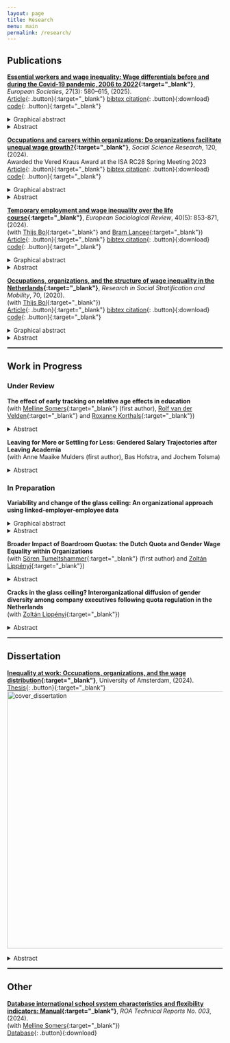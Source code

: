 ```yaml
---
layout: page
title: Research
menu: main
permalink: /research/
---
```


<style type="text/css">
    .image-left {
      display: block;
      margin-left: auto;
      margin-right: auto;
      float: right;
    }
    </style>

## Publications
<p> </p>

**[Essential workers and wage inequality: Wage differentials before and during the Covid-19 pandemic, 2006 to 2022](https://direct.mit.edu/euso/article/27/3/580/125850/Essential-workers-and-wage-inequality-wage){:target="_blank"}**, *European Societies*, 27(3): 580–615, (2025).\
[Article](../assets/Janietz2025.pdf){: .button}{:target="_blank"}
[bibtex citation](../assets/Janietz2025.bibtex){: .button}{:download}
[code](https://osf.io/YT4DJ/){: .button}{:target="_blank"}
<details>
  <summary>Graphical abstract</summary>
  <image src="/assets/img/ess_worker_wages.jpg" alt="ess_worker_wages" width="600"> </image>
</details>
<details>
  <summary>Abstract</summary>

In 2020, several governments declared specific occupations as essential for maintaining the functioning of society in response to the Covid-19 pandemic. A current question in the public debate on fair pay is whether essential workers are sufficiently remunerated. Using data from the Netherlands, I analyze the wages of essential workers relative to other workers before and during the Covid-19 pandemic. Results indicate that essential workers earn less relative to other workers within higher-paid strata of the occupational structure, while they earn more within lower-paid strata. These wage differentials are shaped by gender composition and sectoral employment. I employ a difference-in-differences design based on quarterly data between January 2017 and September 2022 to assess whether the onset of the Covid-19 pandemic affected wage differentials due to an increasing public appreciation of essential work. Results indicate that the collective experience of the Covid-19 pandemic has not benefited essential workers in the short-term. 

</details>
<p> </p>

**[Occupations and careers within organizations: Do organizations facilitate unequal wage growth?](https://doi.org/10.1016/j.ssresearch.2024.103005){:target="_blank"}**, *Social Science Research*, 120, (2024). \
Awarded the Vered Kraus Award at the ISA RC28 Spring Meeting 2023 \
[Article](https://christophjanietz.github.io/assets/Janietz2024.pdf){: .button}{:target="_blank"}
[bibtex citation](../assets/Janietz2024.bib){: .button}{:download}
[code](https://osf.io/eymg8/){: .button}{:target="_blank"} 
<details>
  <summary>Graphical abstract</summary>
  <image src="/assets/img/occ_wagegrowth_org.jpg" alt="occ_wagegrowth_org" width="600"> </image> 
</details>
<details>
  <summary>Abstract</summary>

Recent research suggests that occupational positions and organizational structures intersect during the formation of wage inequality over the working career. Using administrative data from the Netherlands, I investigate whether workers who start in different occupational positions experience unequal wage growth while remaining employed in an organization. Results show that workers in professional and managerial positions experience larger wage growth than workers in lower-status occupational positions. After six years of staying at the same organization, predicted wage growth rates vary between 5.44% for production workers and 10.18% for technical professionals. These findings indicate that occupational stratification has a dynamic component that unfolds at the level of organizations. I test whether occupational sorting across organizations with differing pay quality mediates part of the occupation-based heterogeneity in wage growth. The results indicate that occupational sorting is marked but that sorting explains only up to around 8% of heterogeneity in firm-internal wage growth between occupational positions in the Dutch labor market. 

</details>

<p> </p>

**[Temporary employment and wage inequality over the life course](https://doi.org/10.1093/esr/jcad075){:target="_blank"}**, *European Sociological Review*, 40(5): 853-871, (2024). \
(with [Thijs Bol](https://thijsbol.com/){:target="_blank"} and [Bram Lancee](https://www.bramlancee.eu/){:target="_blank"}) \
[Article](https://christophjanietz.github.io/assets/JanietzBolLancee2023.pdf){: .button}{:target="_blank"}
[bibtex citation](../assets/JanietzBolLancee2023.bibtex){: .button}{:download}
[code](https://osf.io/y7tnx/){: .button}{:target="_blank"}
<details>
  <summary>Graphical abstract</summary>
  <image src="/assets/img/inequality_lifecourse.jpg" alt="inequality_lifecourse" width="600"> </image> 
</details>
<details>
  <summary>Abstract</summary>
    
Wage inequality between workers with different levels of educational attainment has been shown to increase over the life course. In this study, we investigate to what extent this growth is explained by temporary employment. Using linked employer-employee register data from the Netherlands, we follow the labor market careers of workers born in 1979. We decompose the impact of temporary employment on the change in the educational wage gap over the life course into two distinct components: (a) changes in the group-specific temporary employment rates (group-specific risk) and (b) changes in the group-specific effects of temporary employment on wages (group-specific vulnerability). In line with previous research, we find a marked growth of the educational wage gap over the life course. While group differences in temporary employment risk changed throughout the observation period to the detriment of lower-educated workers, group differences in vulnerability to temporary employment increased specifically during the early life course. Overall, temporary employment explains approximately 9% of the change in the wage gap between workers with different levels of educational attainment by the age of 38 relative to age 28 in the Netherlands.  
    
</details>

<p> </p>

**[Occupations, organizations, and the structure of wage inequality in the Netherlands](https://doi.org/10.1016/j.rssm.2019.100468){:target="_blank"}**, *Research in Social Stratification and Mobility*, 70, (2020). \
(with [Thijs Bol](https://thijsbol.com/){:target="_blank"}) \
[Article](https://christophjanietz.github.io/assets/JanietzBol2020.pdf){: .button}{:target="_blank"}
[bibtex citation](../assets/JanietzBol2020.bib){: .button}{:download}
[code](https://osf.io/sf4q6/){: .button}{:target="_blank"}
<details>
  <summary>Graphical abstract</summary>
  <image src="/assets/img/occ_org_percentiles.jpg" alt="occ_org_percentiles" width="600"> </image>
</details>
<details>
  <summary>Abstract</summary>

Recent studies have identified both occupations and organizations as important structures underpinning wage inequality in the labor market. In this article we investigate how the two structures might work together in explaining inequality. More specifically, we study how organizations affect between- and within-occupation inequality. Using a combination of Dutch linked employer-employee register data and the Dutch labor force survey, we find that organizations are more important in explaining wage differentials between occupations than wage inequality between workers with the same occupation. While organizations are far away from solely driving heterogeneity in pay among workers in the same occupation, we find that the sorting of high-paying occupations in high-paying firms (and vice versa) is an important mechanism by which both structures affect inequality. Our findings emphasize the importance of moving away from an isolated study of occupations or organizations towards an analytical integration of both structures for understanding wage inequality. 

</details>

<p> </p>

<hr style="border:.25px solid grey">

## Work in Progress
<p> </p>

### Under Review
<p> </p>

**The effect of early tracking on relative age effects in education** \
(with [Melline Somers](https://www.maastrichtuniversity.nl/m-somers){:target="_blank"} (first author), [Rolf van der Velden](https://www.maastrichtuniversity.nl/r-van-der-velden){:target="_blank"} and [Roxanne Korthals](http://roxannekorthals.com/){:target="_blank"}) 
<details>
  <summary>Abstract</summary>

Most education systems regulate school entry by using a specific annual cut-off date to group children into starting cohorts. Prior research shows that relatively younger students often perform worse than their older peers, with this gap diminishing over time. However, this effect varies across countries. Our study analyses how early tracking influences performance gaps in math, science, and reading. Using TIMSS, PIRLS, and PISA data, we find that in early tracking countries, age-related inequalities decline more slowly than in late tracking countries. Policy responses could include delaying tracking or offering flexibility to address misallocations later.
</details>

<p> </p>

**Leaving for More or Settling for Less: Gendered Salary Trajectories after Leaving Academia** \
(with Anne Maaike Mulders (first author), Bas Hofstra, and Jochem Tolsma) 
<details>
  <summary>Abstract</summary>
Gender inequality in scientific careers has been documented in a variety of outcomes including access to professor positions, career length, scientific impact, and productivity. Much less is known about the careers of scholars who leave academia at some point. This is an important knowledge gap, since the majority of those who obtain a PhD will not keep working in academia. Furthermore, women PhDs leave the university at higher rates than men, and while this has thus far been assumed to be a negative outcome, the (gendered) effects of this transition out of academia are understudied. The consequences of transitions later in the career are especially unknown. Our paper addresses this knowledge gap by studying the salary development of men and women PhDs over a period up to 17 years. To do so, we use survey data from 21,350 individuals who obtained doctorate at universities in the Netherlands, linked to Dutch register data on salaries, job characteristics and family composition. Because we have access to detailed information about doctoral recipients’ jobs, we are able to pinpoint the transition out of academia and analyse its impact on salary trajectories. We further enrich our findings by testing whether different push and pull factors (i.e. temporary employment, work hours, having a young child, disciplinary background) can help to explain why men and women’s salaries may develop differently following a transition out of academia. Consequently, we provide a detailed but nuanced account of gender inequality in researchers’ careers beyond academia in the Netherlands.
</details>

<p> </p>

### In Preparation
<p> </p>

**Variability and change of the glass ceiling: An organizational approach using linked-employer-employee data**

<p> </p>
<details>
  <summary>Graphical abstract</summary>
  <image src="/assets/img/withinq_all_2022.jpg" alt="withinq_all_2022" width="600"> </image>
</details>
<details>
  <summary>Abstract</summary>

In its original conception, the metaphor of the glass ceiling has clear organizational roots. It describes a vertical form of job sex segregation by portraying the hidden, but systemic, barriers that prevent women from climbing career ladders within organizations. Yet, research that treats the glass ceiling as an organizational phenomenon  has often been limited to single-firm or single-industry case studies due to data constraints. In this paper, I leverage administrative linked employer-employee earnings data from 2011 to 2023 to comprehensively describe variability and change of the glass ceiling in the total population of larger organizations in the Netherlands. I explicitly conceptualize the glass ceiling as an organization-level outcome captured by the under-representation of women in the highest-paid jobs within an organization. Based on earnings data available for all existing jobs, I fully reconstruct the existing job hierarchy in each organization and trace the distribution of men and women within it. I demonstrate the advantages of this approach by testing several hypotheses regarding the extent to which the glass ceiling varies both between organizations and within organizations across time.
</details>
<p> </p>

<p> </p>

**Broader Impact of Boardroom Quotas: the Dutch Quota and Gender Wage Equality within Organizations** \
(with [Sören Tumeltshammer](https://research.rug.nl/en/persons/s%C3%B6ren-tumeltshammer){:target="_blank"} (first author) and [Zoltán Lippényi](https://www.rug.nl/staff/z.lippenyi/?lang=en){:target="_blank"}) 

<p> </p>
<details>
  <summary>Abstract</summary>
There are ongoing discussions whether corporate boardroom quotas impact gender equality within organizations beyond the level of leadership. We examine the impact of the Dutch target law – a weakly enforced quota policy applied to a wide range of firms – on gender wage disparities and female representation across organizational levels. Using linked employer-employee register data and regression discontinuity and difference-in-differences designs, we find evidence that the Dutch quota reduced the gender wage gap in targeted firms. Over nine years post-implementation, the gap narrowed by €0.60 more in quota-targeted firms, compared to non-targeted firms. Furthermore, quotas increased women’s representation in higher organizational echelons below the leadership level, with evidence suggesting a gradual shift towards greater gender parity in top income quar-tiles. These findings emphasize the potential of boardroom quotas, even with weak enforcement, to promote gender equality beyond leadership levels, offering critical insights for policymakers and organizational theorists.
</details>
<p> </p>

**Cracks in the glass ceiling? Interorganizational diffusion of gender diversity among company executives following quota regulation in the Netherlands** \
(with [Zoltán Lippényi](https://www.rug.nl/staff/z.lippenyi/?lang=en){:target="_blank"}) 
<details>
  <summary>Abstract</summary>

Women remain underrepresented in organizational leadership positions throughout the European Union. To achieve a broad representation of women in top management, several European governments have introduced quotas for women on boards of large and highly visible private companies. A key assumption behind these policies is that their impact extends beyond the few directly targeted companies and spills over to other firms, resulting in widespread progress toward gender equality. However, spillover to other non-targeted firms remains understudied. Using administrative data on the total population of Dutch non-financial companies and the appointment of company directors between 2011 and 2022, we apply a heterogeneous diffusion model to assess how gender diversity in organizational leadership spreads across the wider population of private firms following the introduction of a weakly enforced quota for women on boards in the Netherlands. We study whether compliance by companies directly targeted by the quota influences other non-targeted but socially proximate firms to adopt similar practices. We analyse whether compliance norms are transmitted through inter-firm connections by considering three plausible conduits of diffusion: organizational fields, spatial proximity, and boardroom interlocks. Our analyses contribute to the understanding of the role of weakly enforced regulations in shaping broader organizational behaviour and provide insights into how gender diversity in corporate leadership can diffuse across the wider population of private firms. The results have implications for policymaking by highlighting the extent to which quota policies can result in widespread change, even in the absence of stringent enforcement.

</details>

<p> </p>

<hr style="border:.25px solid grey">

## Dissertation
<p> </p>

**[Inequality at work: Occupations, organizations, and the wage distribution](https://hdl.handle.net/11245.1/dad513af-a49e-4ea2-8936-f18e0969cf2e){:target="_blank"}**, University of Amsterdam, (2024). \
[Thesis](https://hdl.handle.net/11245.1/dad513af-a49e-4ea2-8936-f18e0969cf2e){: .button}{:target="_blank"}
<image src="/assets/img/cover_dissertation.jpg" alt="cover_dissertation" width="600"> </image> 
<details>
  <summary>Abstract</summary>

The occupational structure, the aggregate distribution of workers across different job roles that link people to pay, has long served as the dominant framework for understanding the unequal allocation of economic rewards in society. At the same time, recent empirical trends indicate that organizations are accountable for rising wage inequality in many countries. Organizations represent social spaces where economic resources are pooled and decisions regarding their distribution across workers are negotiated. Based on quantitative analyses of large-scale administrative data, this dissertation unpacks how occupations - ‘what’ people work - and organizations - ‘where’ people work - intersect during the formation of wage inequality. It addresses questions regarding the aggregate structure of wage inequality and studies how individual life chances are shaped by occupations and organizations in the Netherlands.

</details>

<p> </p>

<hr style="border:.25px solid grey">

## Other
<p> </p>

**[Database international school system characteristics and flexibility indicators: Manual](https://christophjanietz.github.io/assets/ROA_TR_2024_3.pdf){:target="_blank"}**, *ROA Technical Reports No. 003*, (2024). \
(with [Melline Somers](https://www.maastrichtuniversity.nl/m-somers){:target="_blank"}) \
[Database](../assets/Flex_database_3a_International_Flexibility_indicators.xlsx){: .button}{:download}

